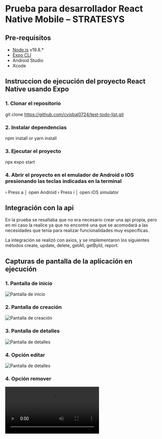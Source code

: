 # Prueba para desarrollador React Native Mobile – STRATESYS

## Pre-requisitos
- [Node.js](https://nodejs.org/es) v19.8.*
- [Expo CLI](https://docs.expo.dev/)
- Android Studio
- Xcode

## Instruccion de ejecución del proyecto React Native usando Expo

### 1. Clonar el repositorio

git clone https://github.com/cvisbal0724/test-todo-list.git


### 2. Instalar dependencias

npm install or yarn install


### 3. Ejecutar el proyecto

npx expo start


### 4. Abrir el proyecto en el emulador de Android o IOS presionando las teclas indicadas en la terminal

› Press a │ open Android
› Press i │ open iOS simulator

## Integración con la api

En la prueba se resaltaba que no era necesario crear una api propia, pero en mi caso la realice ya que no encontré una que se acomodará a las necesidades que tenía para realizar funcionalidades muy específicas.

La integración se realizó con axios, y se implementaron los siguientes métodos create, update, delete, getAll, getById, report.

## Capturas de pantalla de la aplicación en ejecución

### 1. Pantalla de inicio
![Pantalla de inicio](/assets/screenshots/home.jpeg)

### 2. Pantalla de creación
![Pantalla de creación](/assets/screenshots/create.jpeg)

### 3. Pantalla de detalles
![Pantalla de detalles](/assets/screenshots/detail.jpeg)

### 4. Opción editar
![Pantalla de detalles](/assets/screenshots/edit.jpeg)

### 4. Opción remover
![Pantalla de detalles](/assets/screenshots/remove.mp4)
